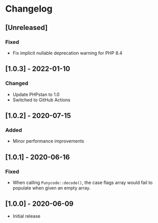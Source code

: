# Changelog

## [Unreleased]

### Fixed

* Fix implicit nullable deprecation warning for PHP 8.4

## [1.0.3] - 2022-01-10

### Changed

- Update PHPstan to 1.0
- Switched to GitHub Actions

## [1.0.2] - 2020-07-15

### Added

* Minor performance improvements

## [1.0.1] - 2020-06-16

### Fixed

* When calling `Punycode::decode()`, the case flags array would fail to populate when given an empty array.

## [1.0.0] - 2020-06-09

* Initial release
